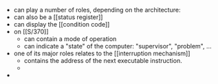 - can play a number of roles, depending on the architecture:
- can also be a [[status register]]
- can display the [[condition code]]
- on [[S/370]]
	- can contain a mode of operation
	- can indicate a "state" of the computer: "supervisor", "problem", ...
- one of its major roles relates to the [[interruption mechanism]]
	- contains the address of the next executable instruction.
	-
-